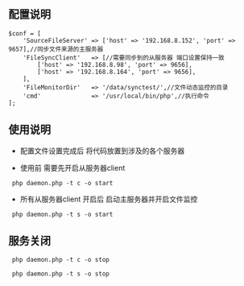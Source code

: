 ## 配置说明

```
$conf = [
    'SourceFileServer' => ['host' => '192.168.8.152', 'port' => 9657],//同步文件来源的主服务器
    'FileSyncClient'   => [//需要同步到的从服务器 端口设置保持一致
        ['host' => '192.168.8.98', 'port' => 9656],
        ['host' => '192.168.8.164', 'port' => 9656],
    ],
    'FileMonitorDir'   => '/data/synctest/',//文件动态监控的目录
    'cmd'              => '/usr/local/bin/php',//执行命令
];
```

## 使用说明

- 配置文件设置完成后 将代码放置到涉及的各个服务器

- 使用前 需要先开启从服务器client

```
 php daemon.php -t c -o start
```

- 所有从服务器client 开启后 启动主服务器并开启文件监控

```
 php daemon.php -t s -o start
```

## 服务关闭

```
 php daemon.php -t c -o stop

 php daemon.php -t s -o stop
```

